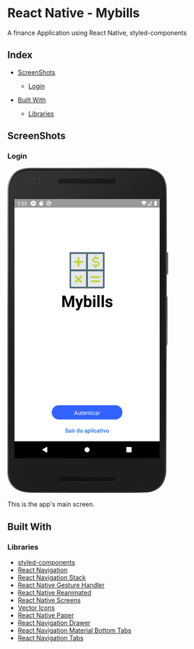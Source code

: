 # React Native - Mybills

A finance Application using React Native, styled-components

## Index

-  [ScreenShots](#screenshots)

   -  [Login](#login)

-  [Built With](#built-with)

   -  [Libraries](#libraries)

## ScreenShots

### Login

![Login](assets/screen_shots/login_page.png)

This is the app's main screen.

## Built With

### Libraries

-  [styled-components](https://github.com/styled-components/styled-components)
-  [React Navigation](https://github.com/react-navigation/react-navigation)
-  [React Navigation Stack](https://github.com/react-navigation/stack)
-  [React Native Gesture Handler](https://github.com/kmagiera/react-native-gesture-handler)
-  [React Native Reanimated](https://github.com/kmagiera/react-native-reanimated)
-  [React Native Screens](https://github.com/kmagiera/react-native-screens)
-  [Vector Icons](https://github.com/oblador/react-native-vector-icons)
-  [React Native Paper](https://github.com/callstack/react-native-paper)
-  [React Navigation Drawer](https://github.com/react-navigation/drawer)
-  [React Navigation Material Bottom Tabs](https://github.com/react-navigation/material-bottom-tabs)
-  [React Navigation Tabs](https://github.com/react-navigation/tabs)

